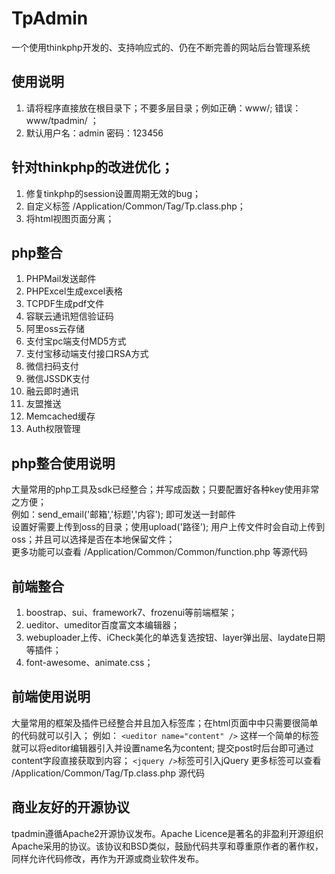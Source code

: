 # TpAdmin
一个使用thinkphp开发的、支持响应式的、仍在不断完善的网站后台管理系统

## 使用说明
1. 请将程序直接放在根目录下；不要多层目录；例如正确：www/; 错误：www/tpadmin/ ；
2. 默认用户名：admin  密码：123456

## 针对thinkphp的改进优化；
1. 修复tinkphp的session设置周期无效的bug；
2. 自定义标签 /Application/Common/Tag/Tp.class.php；
3. 将html视图页面分离；

## php整合
1. PHPMail发送邮件
2. PHPExcel生成excel表格
3. TCPDF生成pdf文件
4. 容联云通讯短信验证码
5. 阿里oss云存储
6. 支付宝pc端支付MD5方式
7. 支付宝移动端支付接口RSA方式
8. 微信扫码支付
9. 微信JSSDK支付
10. 融云即时通讯
11. 友盟推送
12. Memcached缓存
13. Auth权限管理

## php整合使用说明
大量常用的php工具及sdk已经整合；并写成函数；只要配置好各种key使用非常之方便；    
例如：send_email('邮箱','标题','内容'); 即可发送一封邮件    
设置好需要上传到oss的目录；使用upload('路径'); 用户上传文件时会自动上传到oss；并且可以选择是否在本地保留文件；    
更多功能可以查看 /Application/Common/Common/function.php 等源代码    

## 前端整合
1. boostrap、sui、framework7、frozenui等前端框架；
2. ueditor、umeditor百度富文本编辑器；
3. webuploader上传、iCheck美化的单选复选按钮、layer弹出层、laydate日期等插件；
4. font-awesome、animate.css；

## 前端使用说明
大量常用的框架及插件已经整合并且加入标签库；在html页面中中只需要很简单的代码就可以引入；
例如：   `<ueditor name="content" />` 这样一个简单的标签就可以将editor编辑器引入并设置name名为content;
提交post时后台即可通过content字段直接获取到内容；
`<jquery />`标签可引入jQuery
更多标签可以查看 /Application/Common/Tag/Tp.class.php 源代码

## 商业友好的开源协议
tpadmin遵循Apache2开源协议发布。Apache Licence是著名的非盈利开源组织Apache采用的协议。该协议和BSD类似，鼓励代码共享和尊重原作者的著作权，同样允许代码修改，再作为开源或商业软件发布。
